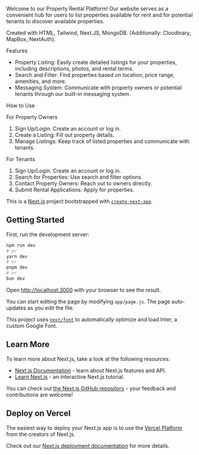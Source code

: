 Welcome to our Property Rental Platform! Our website serves as a convenient hub for users to list properties available for rent and for potential tenants to discover available properties.

Created with HTML, Tailwind, Next.JS, MongoDB. (Additionally: Cloudinary, MapBox, NextAuth).

Features

- Property Listing: Easily create detailed listings for your properties, including descriptions, photos, and rental terms.
- Search and Filter: Find properties based on location, price range, amenities, and more.
- Messaging System: Communicate with property owners or potential tenants through our built-in messaging system.

How to Use

For Property Owners

1. Sign Up/Login: Create an account or log in.
2. Create a Listing: Fill out property details.
3. Manage Listings: Keep track of listed properties and communicate with tenants.

For Tenants

1. Sign Up/Login: Create an account or log in.
2. Search for Properties: Use search and filter options.
3. Contact Property Owners: Reach out to owners directly.
4. Submit Rental Applications: Apply for properties.

This is a [Next.js](https://nextjs.org/) project bootstrapped with [`create-next-app`](https://github.com/vercel/next.js/tree/canary/packages/create-next-app).

## Getting Started

First, run the development server:

```bash
npm run dev
# or
yarn dev
# or
pnpm dev
# or
bun dev
```

Open [http://localhost:3000](http://localhost:3000) with your browser to see the result.

You can start editing the page by modifying `app/page.js`. The page auto-updates as you edit the file.

This project uses [`next/font`](https://nextjs.org/docs/basic-features/font-optimization) to automatically optimize and load Inter, a custom Google Font.

## Learn More

To learn more about Next.js, take a look at the following resources:

- [Next.js Documentation](https://nextjs.org/docs) - learn about Next.js features and API.
- [Learn Next.js](https://nextjs.org/learn) - an interactive Next.js tutorial.

You can check out [the Next.js GitHub repository](https://github.com/vercel/next.js/) - your feedback and contributions are welcome!

## Deploy on Vercel

The easiest way to deploy your Next.js app is to use the [Vercel Platform](https://vercel.com/new?utm_medium=default-template&filter=next.js&utm_source=create-next-app&utm_campaign=create-next-app-readme) from the creators of Next.js.

Check out our [Next.js deployment documentation](https://nextjs.org/docs/deployment) for more details.
